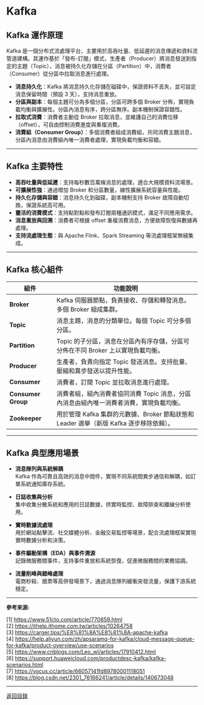 # Kafka

## Kafka 運作原理

Kafka 是一個分布式流處理平台，主要用於高吞吐量、低延遲的消息傳遞和資料流管道建構。其運作基於「發布-訂閱」模式，生產者（Producer）將消息發送到指定的主題（Topic），消息被持久化存儲在分區（Partition）中，消費者（Consumer）從分區中拉取消息進行處理。

- **消息持久化**：Kafka 將消息持久化存儲在磁碟中，保證資料不丟失，並可設定消息保留時間（預設 3 天），支持消息重放。
- **分區與副本**：每個主題可分為多個分區，分區可跨多個 Broker 分佈，實現負載均衡與擴展性。分區內消息有序，跨分區無序。副本機制保證容錯性。
- **拉取式消費**：消費者主動從 Broker 拉取消息，並維護自己的消費位移（offset），可自由控制消費進度與重複消費。
- **消費組（Consumer Group）**：多個消費者組成消費組，共同消費主題消息，分區內消息由消費組內唯一消費者處理，實現負載均衡和容錯。

---

## Kafka 主要特性

- **高吞吐量與低延遲**：支持每秒數百萬條消息的處理，適合大規模資料流場景。
- **可擴展性強**：通過增加 Broker 和分區數量，線性擴展系統容量與性能。
- **持久化存儲與容錯**：消息持久化到磁碟，副本機制支持 Broker 故障自動切換，保證系統高可用。
- **靈活的消費模式**：支持點對點和發布訂閱兩種通訊模式，滿足不同應用需求。
- **消息重放與回溯**：消費者可根據 offset 重複消費消息，方便故障恢復與數據再處理。
- **支持流處理生態**：與 Apache Flink、Spark Streaming 等流處理框架無縫集成。

---

## Kafka 核心組件

| 組件               | 功能說明                                                                                |
| ------------------ | --------------------------------------------------------------------------------------- |
| **Broker**         | Kafka 伺服器節點，負責接收、存儲和轉發消息。多個 Broker 組成集群。                      |
| **Topic**          | 消息主題，消息的分類單位。每個 Topic 可分多個分區。                                     |
| **Partition**      | Topic 的子分區，消息在分區內有序存儲，分區可分佈在不同 Broker 上以實現負載均衡。        |
| **Producer**       | 生產者，負責向指定 Topic 發送消息。支持批量、壓縮和異步發送以提升性能。                 |
| **Consumer**       | 消費者，訂閱 Topic 並拉取消息進行處理。                                                 |
| **Consumer Group** | 消費者組，組內消費者協同消費 Topic 消息，分區內消息由組內唯一消費者消費，實現負載均衡。 |
| **Zookeeper**      | 用於管理 Kafka 集群的元數據、Broker 節點狀態和 Leader 選舉（新版 Kafka 逐步移除依賴）。 |

---

## Kafka 典型應用場景

- **消息隊列與系統解耦**  
  Kafka 作為可靠且高效的消息中間件，實現不同系統間異步通信和解耦，如訂單系統通知庫存系統。

- **日誌收集與分析**  
  集中收集分散系統和應用的日誌數據，供實時監控、故障排查和離線分析使用。

- **實時數據流處理**  
  用於網站點擊流、社交媒體分析、金融交易監控等場景，配合流處理框架實現實時數據分析和決策。

- **事件驅動架構（EDA）與事件溯源**  
  記錄微服務間事件，支持事件重放和系統恢復，促進微服務間的業務協調。

- **流量削峰與錯峰處理**  
  電商秒殺、搶票等高併發場景下，通過消息隊列緩衝突發流量，保護下游系統穩定。

---

**參考來源:**

[1] https://www.51cto.com/article/770859.html \
[2] https://ithelp.ithome.com.tw/articles/10264758 \
[3] https://carger.tips/%E8%81%8A%E8%81%8A-apache-kafka \
[4] https://help.aliyun.com/zh/apsaramq-for-kafka/cloud-message-queue-for-kafka/product-overview/use-scenarios \
[5] https://www.cnblogs.com/Leo_wl/articles/17910412.html \
[6] https://support.huaweicloud.com/productdesc-kafka/kafka-scenarios.html \
[7] https://vocus.cc/article/66057141fd89780001118051 \
[8] https://blog.csdn.net/2301_76166241/article/details/140673048

---

[返回目錄](./../README.md)
